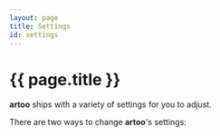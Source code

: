 ```yaml
---
layout: page
title: Settings
id: settings
---
```


# {{ page.title }}
**artoo** ships with a variety of settings for you to adjust.

There are two ways to change **artoo**'s settings:
